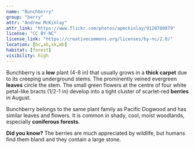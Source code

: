 ```yaml
---
name: "Bunchberry"
group: "berry"
attr: "Andrew McKinlay"
attr_link: "https://www.flickr.com/photos/apmckinlay/9120780079"
license: "CC BY-NC"
license_link: "https://creativecommons.org/licenses/by-nc/2.0/"
location: [bc,ab,sk,mb]
habitat: [forest]
visibility: high 
---
```

Bunchberry is a **low** plant (4-8 in) that usually grows in a **thick carpet** due to its creeping underground stems. The prominently veined evergreen **leaves** circle the stem. The small green flowers at the centre of four white petal-like bracts (1/2-1 in) develop into a tight cluster of scarlet-red **berries** in August.  

Bunchberry belongs to the same plant family as Pacific Dogwood and has similar leaves and flowers. It is common in shady, cool, moist woodlands, especially **coniferous forests**.

**Did you know?** The berries are much appreciated by wildlife, but humans find them bland and they contain a large stone.
